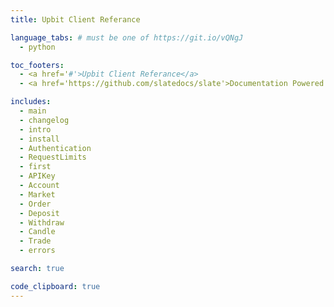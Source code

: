 ```yaml
---
title: Upbit Client Referance

language_tabs: # must be one of https://git.io/vQNgJ
  - python

toc_footers:
  - <a href='#'>Upbit Client Referance</a>
  - <a href='https://github.com/slatedocs/slate'>Documentation Powered by Slate</a>

includes:
  - main
  - changelog
  - intro
  - install
  - Authentication
  - RequestLimits
  - first
  - APIKey
  - Account
  - Market
  - Order
  - Deposit
  - Withdraw
  - Candle
  - Trade
  - errors

search: true

code_clipboard: true
---
```

